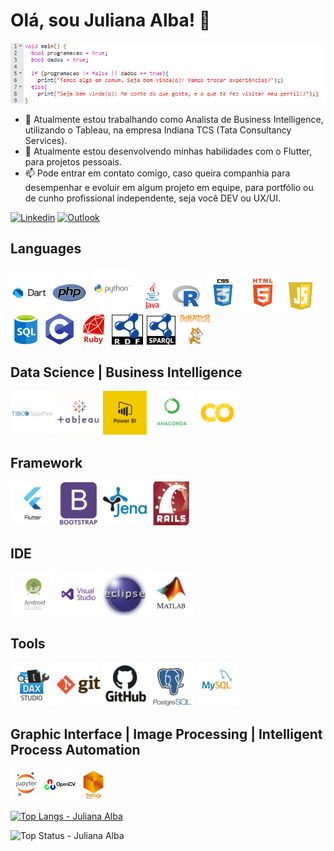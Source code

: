 
# Olá, sou Juliana Alba! 👋

<img src = 'https://github.com/JulianaAlba/JulianaAlba/blob/master/imagens/ifelse.PNG'/>

- 🔭 Atualmente estou trabalhando como Analista de Business Intelligence, utilizando o Tableau, na empresa Indiana TCS (Tata Consultancy Services).
- 🌱 Atualmente estou desenvolvendo minhas habilidades com o Flutter, para projetos pessoais.
- 📫  Pode entrar em contato comigo, caso queira companhia para desempenhar e evoluir em algum projeto em equipe, para portfólio ou de cunho profissional independente, seja você DEV ou UX/UI.


[![Linkedin](https://img.shields.io/badge/-LinkedIn-blue?style=flat-square&logo=Linkedin&logoColor=white&link=https://www.linkedin.com/in/julianaalba/)](https://www.linkedin.com/in/julianaalba/) [![Outlook](https://img.shields.io/badge/-jualba.adm%40hotmail.com-blue?style=flat-square&logo=Windows&logoColor=white&link=mailto:jualba.adm@hotmail.com)](mailto:jualba.adm@hotmail.com)

## Languages
<img src = 'https://github.com/JulianaAlba/JulianaAlba/blob/master/imagens/dart.png' width='60'/> <img src = 'https://github.com/JulianaAlba/JulianaAlba/blob/master/imagens/php.png' width='60'/> <img src = 'https://github.com/JulianaAlba/JulianaAlba/blob/master/imagens/python.png' width='70'/> <img src = 'https://github.com/JulianaAlba/JulianaAlba/blob/master/imagens/java.png' width='50'/> <img src = 'https://github.com/JulianaAlba/JulianaAlba/blob/master/imagens/r.jpg' width='50'/> <img src = 'https://github.com/JulianaAlba/JulianaAlba/blob/master/imagens/css.png' width='60'/> <img src = 'https://github.com/JulianaAlba/JulianaAlba/blob/master/imagens/html.jpg' width='60'/> <img src = 'https://github.com/JulianaAlba/JulianaAlba/blob/master/imagens/js.jpg' width='50'/> <img src = 'https://github.com/JulianaAlba/JulianaAlba/blob/master/imagens/sql.png' width='50'/> <img src = 'https://github.com/JulianaAlba/JulianaAlba/blob/master/imagens/c.jpg' width='50'/> <img src = 'https://github.com/JulianaAlba/JulianaAlba/blob/master/imagens/ruby.png' width='50'/> <img src = 'https://github.com/JulianaAlba/JulianaAlba/blob/master/imagens/rdf.png' width='50'/> <img src = 'https://github.com/JulianaAlba/JulianaAlba/blob/master/imagens/sparql.png' width='50'/> <img src = 'https://github.com/JulianaAlba/JulianaAlba/blob/master/imagens/scrath.png' width='50'/> 

## Data Science | Business Intelligence
<img src = 'https://github.com/JulianaAlba/JulianaAlba/blob/master/imagens/spotfire.png' width='70'/> <img src = 'https://github.com/JulianaAlba/JulianaAlba/blob/master/imagens/tableau.jpg' width='70'/> <img src = 'https://github.com/JulianaAlba/JulianaAlba/blob/master/imagens/powerbi.png' width='70'/> <img src = 'https://github.com/JulianaAlba/JulianaAlba/blob/master/imagens/anaconda.png' width='70'/> <img src = 'https://github.com/JulianaAlba/JulianaAlba/blob/master/imagens/colab.png' width='70'/> 

## Framework
<img src = 'https://github.com/JulianaAlba/JulianaAlba/blob/master/imagens/flutter.jpg' width='70'/> <img src = 'https://github.com/JulianaAlba/JulianaAlba/blob/master/imagens/bootstrap.png' width='70'/> <img src = 'https://github.com/JulianaAlba/JulianaAlba/blob/master/imagens/jena.png' width='70'/> <img src = 'https://github.com/JulianaAlba/JulianaAlba/blob/master/imagens/rails.jfif' width='70'/> 

## IDE
<img src = 'https://github.com/JulianaAlba/JulianaAlba/blob/master/imagens/as.jpg' width='70'/> <img src = 'https://github.com/JulianaAlba/JulianaAlba/blob/master/imagens/vs.jpeg' width='70'/> <img src = 'https://github.com/JulianaAlba/JulianaAlba/blob/master/imagens/eclipse.png' width='70'/> <img src = 'https://github.com/JulianaAlba/JulianaAlba/blob/master/imagens/matlab.jpg' width='70'/> 

## Tools
<img src = 'https://github.com/JulianaAlba/JulianaAlba/blob/master/imagens/daxstudio.png' width='70'/> <img src = 'https://github.com/JulianaAlba/JulianaAlba/blob/master/imagens/git.jpg' width='70'/> <img src = 'https://github.com/JulianaAlba/JulianaAlba/blob/master/imagens/GitHub.jpg' width='70'/> <img src = 'https://github.com/JulianaAlba/JulianaAlba/blob/master/imagens/postgree.png' width='70'/> <img src = 'https://github.com/JulianaAlba/JulianaAlba/blob/master/imagens/mysql.png' width='70'/>

## Graphic Interface | Image Processing | Intelligent Process Automation
<img src = 'https://github.com/JulianaAlba/JulianaAlba/blob/master/imagens/Jupyter.jpeg' width='50'/> <img src = 'https://github.com/JulianaAlba/JulianaAlba/blob/master/imagens/opencv.jpeg' width='50'/> <img src = 'https://github.com/JulianaAlba/JulianaAlba/blob/master/imagens/Bizagi.jpg' width='50'/> 

[![Top Langs - Juliana Alba](https://github-readme-stats.vercel.app/api/top-langs/?username=JulianaAlba&theme=white&langs_count=20)](https://github.com/JulianaAlba/github-readme-stats)

![Top Status - Juliana Alba](https://github-readme-stats.vercel.app/api?username=JulianaAlba&show_icons=true&theme=white)






